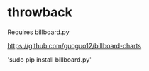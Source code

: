 # throwback

Requires billboard.py

https://github.com/guoguo12/billboard-charts

'sudo pip install billboard.py'
